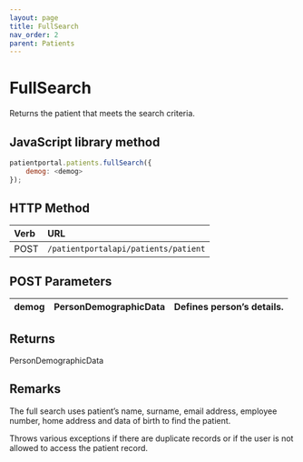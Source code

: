 ```yaml
---
layout: page
title: FullSearch
nav_order: 2
parent: Patients
---
```


# FullSearch

Returns the patient that meets the search criteria.

## JavaScript library method

```javascript
patientportal.patients.fullSearch({
    demog: <demog>
});
```

## HTTP Method

| Verb | URL                                               |
|:-----|:--------------------------------------------------|
| POST | `/patientportalapi/patients/patient` |

## POST Parameters

| demog | PersonDemographicData | Defines person’s details. |
| --- | --- | --- |

## Returns

PersonDemographicData

## Remarks

The full search uses patient’s name, surname, email address, employee number, home address and data of birth to find the patient.

Throws various exceptions if there are duplicate records or if the user is not allowed to access the patient record.
